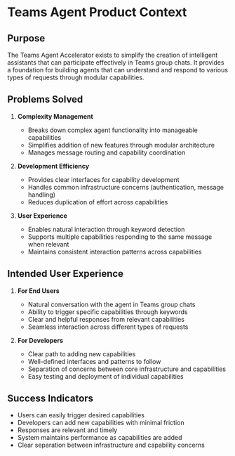 # Teams Agent Product Context

## Purpose
The Teams Agent Accelerator exists to simplify the creation of intelligent assistants that can participate effectively in Teams group chats. It provides a foundation for building agents that can understand and respond to various types of requests through modular capabilities.

## Problems Solved
1. **Complexity Management**
   - Breaks down complex agent functionality into manageable capabilities
   - Simplifies addition of new features through modular architecture
   - Manages message routing and capability coordination

2. **Development Efficiency**
   - Provides clear interfaces for capability development
   - Handles common infrastructure concerns (authentication, message handling)
   - Reduces duplication of effort across capabilities

3. **User Experience**
   - Enables natural interaction through keyword detection
   - Supports multiple capabilities responding to the same message when relevant
   - Maintains consistent interaction patterns across capabilities

## Intended User Experience
1. **For End Users**
   - Natural conversation with the agent in Teams group chats
   - Ability to trigger specific capabilities through keywords
   - Clear and helpful responses from relevant capabilities
   - Seamless interaction across different types of requests

2. **For Developers**
   - Clear path to adding new capabilities
   - Well-defined interfaces and patterns to follow
   - Separation of concerns between core infrastructure and capabilities
   - Easy testing and deployment of individual capabilities

## Success Indicators
- Users can easily trigger desired capabilities
- Developers can add new capabilities with minimal friction
- Responses are relevant and timely
- System maintains performance as capabilities are added
- Clear separation between infrastructure and capability concerns
